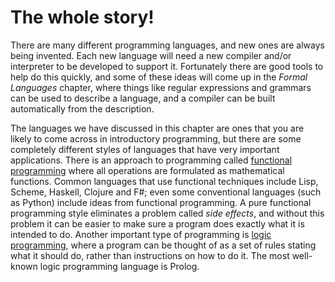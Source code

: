 # The whole story!

There are many different programming languages, and new ones are always being invented.
Each new language will need a new compiler and/or interpreter to be developed to support it.
Fortunately there are good tools to help do this quickly, and some of these ideas will come up in the *Formal Languages* chapter, where things like regular expressions and grammars can be used to describe a language, and a compiler can be built automatically from the description.

The languages we have discussed in this chapter are ones that you are likely to come across in introductory programming, but there are some completely different styles of languages that have very important applications.
There is an approach to programming called [functional programming](https://en.wikipedia.org/wiki/Functional_programming) where all operations are formulated as mathematical functions.
Common languages that use functional techniques include Lisp, Scheme, Haskell, Clojure and F#; even some conventional languages (such as Python) include ideas from functional programming.
A pure functional programming style eliminates a problem called *side effects*, and without this problem it can be easier to make sure a program does exactly what it is intended to do.
Another important type of programming is [logic programming](https://en.wikipedia.org/wiki/Logic_programming), where a program can be thought of as a set of rules stating what it should do, rather than instructions on how to do it.
The most well-known logic programming language is Prolog.
